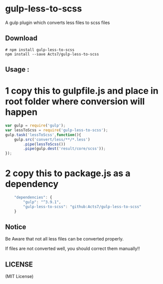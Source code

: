 gulp-less-to-scss
=======
A gulp plugin which converts less files to scss files

Download
-------

```
# npm install gulp-less-to-scss
npm install --save Acts7/gulp-less-to-scss
```


Usage : 
-------

# 1 copy this to gulpfile.js and place in root folder where conversion will happen

```javascript
var gulp = require('gulp');
var lessToScss = require('gulp-less-to-scss');
gulp.task('lessToScss',function(){
    gulp.src('convert/less/**/*.less')
		.pipe(lessToScss())
		.pipe(gulp.dest('result/core/scss'));
});
```

# 2 copy this to package.js as a dependency
````javascript
	"dependencies": {
		"gulp": "^3.9.1",
		"gulp-less-to-scss": "github:Acts7/gulp-less-to-scss"
	}
````



Notice
-------
Be Aware that not all less files can be converted properly.

If files are not converted well, you should correct them manually!!

LICENSE
-------

(MIT License)